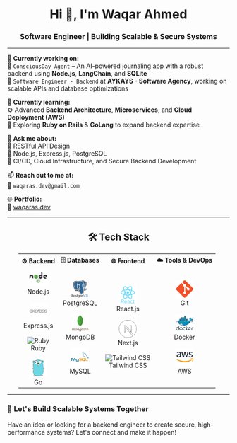 <h1 align="center">Hi 👋, I'm Waqar Ahmed</h1>
<h3 align="center">Software Engineer | Building Scalable & Secure Systems</h3>

---

🔭 **Currently working on:**  
🚀 `ConsciousDay Agent` – An AI-powered journaling app with a robust backend using **Node.js**, **LangChain**, and **SQLite**  
💼 `Software Engineer - Backend` at **AYKAYS - Software Agency**, working on scalable APIs and database optimizations

🌱 **Currently learning:**  
⚙️ Advanced **Backend Architecture**, **Microservices**, and **Cloud Deployment (AWS)**  
📌 Exploring **Ruby on Rails** & **GoLang** to expand backend expertise

💬 **Ask me about:**  
🔹 RESTful API Design  
🔹 Node.js, Express.js, PostgreSQL  
🔹 CI/CD, Cloud Infrastructure, and Secure Backend Development

📫 **Reach out to me at:**  
📧 `waqaras.dev@gmail.com`

🌐 **Portfolio:**  
🔗 [waqaras.dev](https://waqaras.dev)

---
<h2 align="center">🛠️ Tech Stack</h2>

<div align="center">

<table style="width: 90%; border-collapse: collapse; text-align: center;">
  <tr>
    <th>⚙️ Backend</th>
    <th>🗄️ Databases</th>
    <th>🌐 Frontend</th>
    <th>☁️ Tools & DevOps</th>
  </tr>
  <tr>
    <td>
      <img src="https://raw.githubusercontent.com/devicons/devicon/master/icons/nodejs/nodejs-original-wordmark.svg" alt="Node.js" width="40"/><br/>Node.js<br/><br/>
      <img src="https://raw.githubusercontent.com/devicons/devicon/master/icons/express/express-original-wordmark.svg" alt="Express.js" width="40"/><br/>Express.js<br/><br/>
      <img src="https://www.vectorlogo.zone/logos/ruby-lang/ruby-lang-icon.svg" alt="Ruby" width="40"/><br/>Ruby<br/><br/>
      <img src="https://raw.githubusercontent.com/devicons/devicon/master/icons/go/go-original.svg" alt="GoLang" width="40"/><br/>Go
    </td>
    <td>
      <img src="https://raw.githubusercontent.com/devicons/devicon/master/icons/postgresql/postgresql-original-wordmark.svg" alt="PostgreSQL" width="40"/><br/>PostgreSQL<br/><br/>
      <img src="https://raw.githubusercontent.com/devicons/devicon/master/icons/mongodb/mongodb-original-wordmark.svg" alt="MongoDB" width="40"/><br/>MongoDB<br/><br/>
      <img src="https://raw.githubusercontent.com/devicons/devicon/master/icons/mysql/mysql-original-wordmark.svg" alt="MySQL" width="40"/><br/>MySQL
    </td>
    <td>
      <img src="https://raw.githubusercontent.com/devicons/devicon/master/icons/react/react-original-wordmark.svg" alt="React.js" width="40"/><br/>React.js<br/><br/>
      <img src="https://raw.githubusercontent.com/devicons/devicon/master/icons/nextjs/nextjs-line.svg" alt="Next.js" width="40"/><br/>Next.js<br/><br/>
      <img src="https://www.vectorlogo.zone/logos/tailwindcss/tailwindcss-icon.svg" alt="Tailwind CSS" width="40"/><br/>Tailwind CSS
    </td>
    <td>
      <img src="https://raw.githubusercontent.com/devicons/devicon/master/icons/git/git-original.svg" alt="Git" width="40"/><br/>Git<br/><br/>
      <img src="https://raw.githubusercontent.com/devicons/devicon/master/icons/docker/docker-original-wordmark.svg" alt="Docker" width="40"/><br/>Docker<br/><br/>
      <img src="https://raw.githubusercontent.com/devicons/devicon/master/icons/amazonwebservices/amazonwebservices-original-wordmark.svg" alt="AWS" width="40"/><br/>AWS
    </td>
  </tr>
</table>

</div>


---

### 🚀 Let's Build Scalable Systems Together
Have an idea or looking for a backend engineer to create secure, high-performance systems? Let's connect and make it happen!
